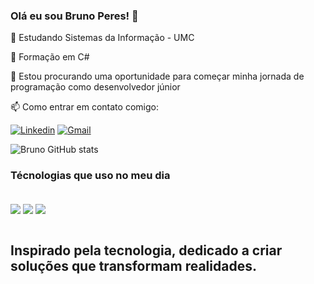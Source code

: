 ### Olá eu sou Bruno Peres! 👋

🔭 Estudando Sistemas da Informação - UMC 

🔭 Formação em C#

🤔 Estou procurando uma oportunidade para começar minha jornada de programação como desenvolvedor júnior

📫 Como entrar em contato comigo:

[![Linkedin](https://img.shields.io/badge/LinkedIn-0077B5?style=for-the-badge&logo=linkedin&logoColor=white)](https://www.linkedin.com/in/brunoperes9612/)
[![Gmail](https://img.shields.io/badge/Gmail-D14836?style=for-the-badge&logo=gmail&logoColor=white)](brunooperesc@gmail.com)

![Bruno GitHub stats](https://github-readme-stats.vercel.app/api?username=b1dizz&show_icons=true&theme=radical)

### Técnologias que uso no meu dia

<div style="display: inline_block"><br/>
<img align="center" alt"c#" src="https://img.shields.io/badge/C%23-239120?style=for-the-badge&logo=c-sharp&logoColor=white"/>
<img align="center" alt"net" src="https://img.shields.io/badge/.NET-5C2D91?style=for-the-badge&logo=.net&logoColor=white"/>
<img align="center" alt"mysql" src="https://img.shields.io/badge/MySQL-00000F?style=for-the-badge&logo=mysql&logoColor=white"/>  
</div><br/>

## Inspirado pela tecnologia, dedicado a criar soluções que transformam realidades.
